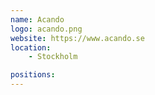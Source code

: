 ```yaml
---
name: Acando
logo: acando.png
website: https://www.acando.se
location:
    - Stockholm

positions:
---
```

